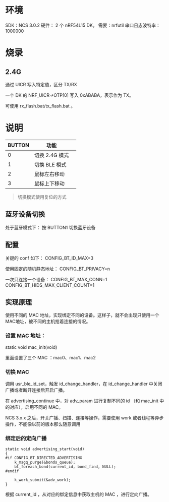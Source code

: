 # 环境
SDK：NCS 3.0.2 硬件： 2 个 nRF54L15 DK。 需要：nrfutil
串口日志波特率：1000000

# 烧录

## 2.4G 

通过 UICR 写入特定值，区分 TX/RX

一个 DK 的 NRF_UICR->OTP[0] 写入 0xABABA，表示作为 TX。

可使用 rx_flash.bat/tx_flash.bat 。

# 说明

|BUTTON|功能||
|---|---|---|
|0|切换 2.4G 模式||
|1|切换 BLE 模式||
|2|鼠标左右移动||
|3|鼠标上下移动||

> 切换模式使用复位的方式

## 蓝牙设备切换

处于蓝牙模式下：
按 BUTTON1 切换蓝牙设备

## 配置
关键的 conf 如下：
CONFIG_BT_ID_MAX=3

使用固定的随机静态地址：
CONFIG_BT_PRIVACY=n

一次只连接一个设备：
CONFIG_BT_MAX_CONN=1
CONFIG_BT_HIDS_MAX_CLIENT_COUNT=1

## 实现原理
使用不同的 MAC 地址，实现绑定不同的设备。这样子，就不会出现只使用一个MAC地址，被不同的主机抢着连接的情况。


### 设置 MAC 地址：
static void mac_init(void)

里面设置了三个 MAC ：mac0、mac1、mac2

### 切换 MAC
调用 usr_ble_id_set，触发 id_change_handler，在 id_change_handler 中关闭广播或者断开连接后开启广播。

在 advertising_continue 中，对 adv_param 进行复制不同的 id （和 mac_init 中的对应），启用不同的 MAC。

NCS 3.x.x 之后，开关广播、扫描、连接等操作，需要使用 work 或者线程等异步操作，不能像以前的版本那么随意调用

### 绑定后的定向广播

```
static void advertising_start(void)
{
#if CONFIG_BT_DIRECTED_ADVERTISING
	k_msgq_purge(&bonds_queue);
	bt_foreach_bond(current_id, bond_find, NULL);
#endif

	k_work_submit(&adv_work);
}
```

根据 current_id ，从对应的绑定信息中获取主机的 MAC ，进行定向广播。

